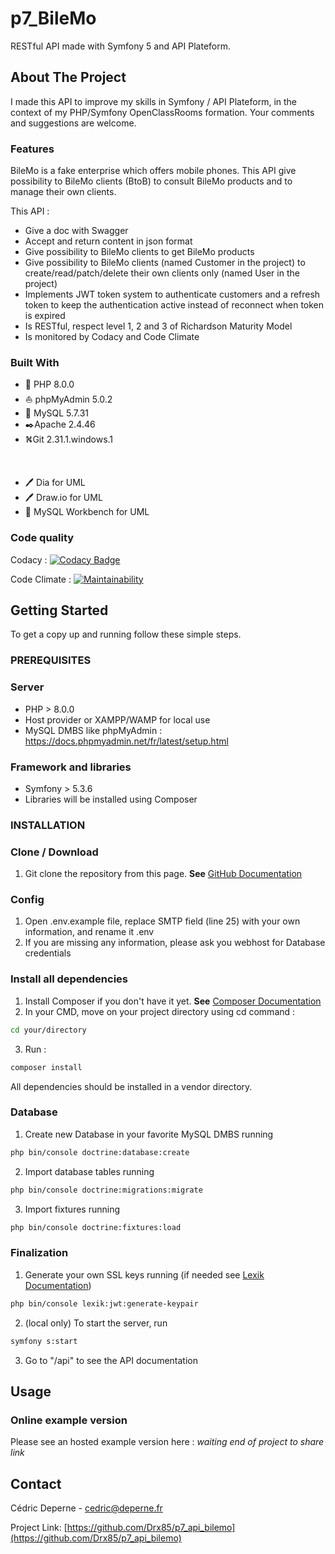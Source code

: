# p7_BileMo
RESTful API made with Symfony 5 and API Plateform.

## About The Project

I made this API to improve my skills in Symfony / API Plateform, in the context of my PHP/Symfony OpenClassRooms formation.
Your comments and suggestions are welcome.

### Features

BileMo is a fake enterprise which offers mobile phones. This API give possibility to BileMo clients (BtoB) to consult BileMo products and to manage their own clients.

This API :
*   Give a doc with Swagger
*   Accept and return content in json format
*   Give possibility to BileMo clients to get BileMo products
*   Give possibility to BileMo clients (named Customer in the project) to create/read/patch/delete their own clients only (named User in the project)
*   Implements JWT token system to authenticate customers and a refresh token to keep the authentication active instead of reconnect when token is expired
*   Is RESTful, respect level 1, 2 and 3 of Richardson Maturity Model
*   Is monitored by Codacy and Code Climate

### Built With

*   🐘️ PHP 8.0.0
*   ⛵ phpMyAdmin 5.0.2
*   🐬  MySQL 5.7.31
*   ✒️Apache 2.4.46
*   ⛕️Git 2.31.1.windows.1<p>&nbsp;</p>
*   🖊️ Dia for UML
*   🖊️ Draw.io for UML
*   🐬 MySQL Workbench for UML

### Code quality

Codacy : [![Codacy Badge](https://app.codacy.com/project/badge/Grade/dd93064a48c84bf38760e9cea3fc4bbb)](https://www.codacy.com/gh/Drx85/p7_api_bilemo/dashboard?utm_source=github.com&amp;utm_medium=referral&amp;utm_content=Drx85/p7_api_bilemo&amp;utm_campaign=Badge_Grade)

Code Climate : [![Maintainability](https://api.codeclimate.com/v1/badges/da6878b880de8ab96eb5/maintainability)](https://codeclimate.com/github/Drx85/p7_api_bilemo/maintainability)

## Getting Started

To get a copy up and running follow these simple steps.

### PREREQUISITES

### Server

*   PHP > 8.0.0
*   Host provider or XAMPP/WAMP for local use
*   MySQL DMBS like phpMyAdmin : https://docs.phpmyadmin.net/fr/latest/setup.html

### Framework and libraries

*   Symfony > 5.3.6
*   Libraries will be installed using Composer

### INSTALLATION

### Clone / Download

1.  Git clone the repository from this page. **See** [GitHub Documentation](https://docs.github.com/en/github/creating-cloning-and-archiving-repositories/cloning-a-repository-from-github/cloning-a-repository)

### Config 

1.  Open .env.example file, replace SMTP field (line 25) with your own information, and rename it .env
2.  If you are missing any information, please ask you webhost for Database credentials

### Install all dependencies
1.  Install Composer if you don't have it yet. **See** [Composer Documentation](https://getcomposer.org/download/)
2.  In your CMD, move on your project directory using cd command :
```sh
cd your/directory
```
    
3.  Run : 
```sh
composer install
```
All dependencies should be installed in a vendor directory.

### Database

1.  Create new Database in your favorite MySQL DMBS running
```sh
php bin/console doctrine:database:create
```

2.  Import database tables running
```sh
php bin/console doctrine:migrations:migrate
```

3.  Import fixtures running
```sh
php bin/console doctrine:fixtures:load
```

### Finalization

1.  Generate your own SSL keys running (if needed see [Lexik Documentation](https://github.com/lexik/LexikJWTAuthenticationBundle/blob/2.x/Resources/doc/index.md))
```sh
php bin/console lexik:jwt:generate-keypair
```

2.  (local only) To start the server, run
```sh
symfony s:start
```

3.  Go to "/api" to see the API documentation

## Usage

### Online example version

Please see an hosted example version here : *waiting end of project to share link*

## Contact

Cédric Deperne - cedric@deperne.fr

Project Link: [https://github.com/Drx85/p7_api_bilemo](https://github.com/Drx85/p7_api_bilemo)
